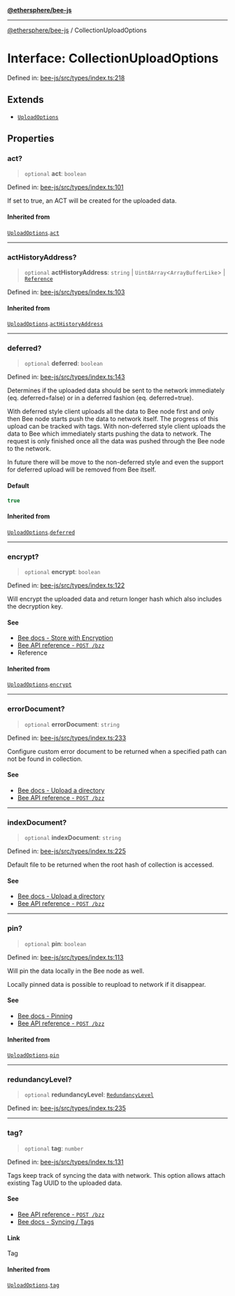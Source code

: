 [**@ethersphere/bee-js**](../Overview.md)

***

[@ethersphere/bee-js](../Overview.md) / CollectionUploadOptions

# Interface: CollectionUploadOptions

Defined in: [bee-js/src/types/index.ts:218](https://github.com/ethersphere/bee-js/blob/3abbe2b1b264d6b586511a56e93badb2236bd09d/src/types/index.ts#L218)

## Extends

- [`UploadOptions`](UploadOptions.md)

## Properties

### act?

> `optional` **act**: `boolean`

Defined in: [bee-js/src/types/index.ts:101](https://github.com/ethersphere/bee-js/blob/3abbe2b1b264d6b586511a56e93badb2236bd09d/src/types/index.ts#L101)

If set to true, an ACT will be created for the uploaded data.

#### Inherited from

[`UploadOptions`](UploadOptions.md).[`act`](UploadOptions.md#act)

***

### actHistoryAddress?

> `optional` **actHistoryAddress**: `string` \| `Uint8Array`\<`ArrayBufferLike`\> \| [`Reference`](../classes/Reference.md)

Defined in: [bee-js/src/types/index.ts:103](https://github.com/ethersphere/bee-js/blob/3abbe2b1b264d6b586511a56e93badb2236bd09d/src/types/index.ts#L103)

#### Inherited from

[`UploadOptions`](UploadOptions.md).[`actHistoryAddress`](UploadOptions.md#acthistoryaddress)

***

### deferred?

> `optional` **deferred**: `boolean`

Defined in: [bee-js/src/types/index.ts:143](https://github.com/ethersphere/bee-js/blob/3abbe2b1b264d6b586511a56e93badb2236bd09d/src/types/index.ts#L143)

Determines if the uploaded data should be sent to the network immediately (eq. deferred=false) or in a deferred fashion (eq. deferred=true).

With deferred style client uploads all the data to Bee node first and only then Bee node starts push the data to network itself. The progress of this upload can be tracked with tags.
With non-deferred style client uploads the data to Bee which immediately starts pushing the data to network. The request is only finished once all the data was pushed through the Bee node to the network.

In future there will be move to the non-deferred style and even the support for deferred upload will be removed from Bee itself.

#### Default

```ts
true
```

#### Inherited from

[`UploadOptions`](UploadOptions.md).[`deferred`](UploadOptions.md#deferred)

***

### encrypt?

> `optional` **encrypt**: `boolean`

Defined in: [bee-js/src/types/index.ts:122](https://github.com/ethersphere/bee-js/blob/3abbe2b1b264d6b586511a56e93badb2236bd09d/src/types/index.ts#L122)

Will encrypt the uploaded data and return longer hash which also includes the decryption key.

#### See

 - [Bee docs - Store with Encryption](https://docs.ethswarm.org/docs/develop/access-the-swarm/store-with-encryption)
 - [Bee API reference - `POST /bzz`](https://docs.ethswarm.org/api/#tag/BZZ/paths/~1bzz/post)
 - Reference

#### Inherited from

[`UploadOptions`](UploadOptions.md).[`encrypt`](UploadOptions.md#encrypt)

***

### errorDocument?

> `optional` **errorDocument**: `string`

Defined in: [bee-js/src/types/index.ts:233](https://github.com/ethersphere/bee-js/blob/3abbe2b1b264d6b586511a56e93badb2236bd09d/src/types/index.ts#L233)

Configure custom error document to be returned when a specified path can not be found in collection.

#### See

 - [Bee docs - Upload a directory](https://docs.ethswarm.org/docs/develop/access-the-swarm/upload-and-download#upload-a-directory)
 - [Bee API reference - `POST /bzz`](https://docs.ethswarm.org/api/#tag/BZZ/paths/~1bzz/post)

***

### indexDocument?

> `optional` **indexDocument**: `string`

Defined in: [bee-js/src/types/index.ts:225](https://github.com/ethersphere/bee-js/blob/3abbe2b1b264d6b586511a56e93badb2236bd09d/src/types/index.ts#L225)

Default file to be returned when the root hash of collection is accessed.

#### See

 - [Bee docs - Upload a directory](https://docs.ethswarm.org/docs/develop/access-the-swarm/upload-and-download#upload-a-directory)
 - [Bee API reference - `POST /bzz`](https://docs.ethswarm.org/api/#tag/BZZ/paths/~1bzz/post)

***

### pin?

> `optional` **pin**: `boolean`

Defined in: [bee-js/src/types/index.ts:113](https://github.com/ethersphere/bee-js/blob/3abbe2b1b264d6b586511a56e93badb2236bd09d/src/types/index.ts#L113)

Will pin the data locally in the Bee node as well.

Locally pinned data is possible to reupload to network if it disappear.

#### See

 - [Bee docs - Pinning](https://docs.ethswarm.org/docs/develop/access-the-swarm/pinning)
 - [Bee API reference - `POST /bzz`](https://docs.ethswarm.org/api/#tag/BZZ/paths/~1bzz/post)

#### Inherited from

[`UploadOptions`](UploadOptions.md).[`pin`](UploadOptions.md#pin)

***

### redundancyLevel?

> `optional` **redundancyLevel**: [`RedundancyLevel`](../enumerations/RedundancyLevel.md)

Defined in: [bee-js/src/types/index.ts:235](https://github.com/ethersphere/bee-js/blob/3abbe2b1b264d6b586511a56e93badb2236bd09d/src/types/index.ts#L235)

***

### tag?

> `optional` **tag**: `number`

Defined in: [bee-js/src/types/index.ts:131](https://github.com/ethersphere/bee-js/blob/3abbe2b1b264d6b586511a56e93badb2236bd09d/src/types/index.ts#L131)

Tags keep track of syncing the data with network. This option allows attach existing Tag UUID to the uploaded data.

#### See

 - [Bee API reference - `POST /bzz`](https://docs.ethswarm.org/api/#tag/BZZ/paths/~1bzz/post)
 - [Bee docs - Syncing / Tags](https://docs.ethswarm.org/docs/develop/access-the-swarm/syncing)

#### Link

Tag

#### Inherited from

[`UploadOptions`](UploadOptions.md).[`tag`](UploadOptions.md#tag)

